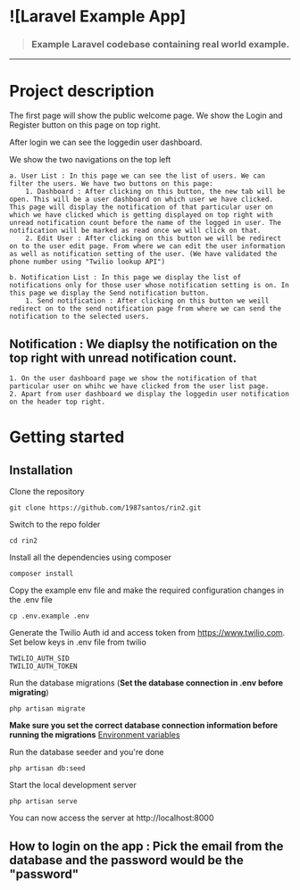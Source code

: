 # ![Laravel Example App]

> ### Example Laravel codebase containing real world example.
----------
# Project description
The first page will show the public welcome page. We show the Login and Register button on this page on top right.

After login we can see the loggedin user dashboard.

We show the two navigations on the top left 
    
	a. User List : In this page we can see the list of users. We can filter the users. We have two buttons on this page:
	 	1. Dashboard : After clicking on this button, the new tab will be open. This will be a user dashboard on which user we have clicked. This page will display the notification of that particular user on which we have clicked which is getting displayed on top right with unread notification count before the name of the logged in user. The notification will be marked as read once we will click on that.
		2. Edit User : After clicking on this button we will be redirect on to the user edit page. From where we can edit the user information as well as notification setting of the user. (We have validated the phone number using "Twilio lookup API")
	
	b. Notification List : In this page we display the list of notifications only for those user whose notification setting is on. In this page we display the Send notification button.
		1. Send notification : After clicking on this button we weill redirect on to the send notification page from where we can send the notification to the selected users.
		
## Notification : We diaplsy the notification on the top right with unread notification count.
	1. On the user dashboard page we show the notification of that particular user on whihc we have clicked from the user list page.
	2. Apart from user dashboard we display the loggedin user notification on the header top right.

# Getting started

## Installation

Clone the repository

    git clone https://github.com/1987santos/rin2.git

Switch to the repo folder

    cd rin2

Install all the dependencies using composer

    composer install

Copy the example env file and make the required configuration changes in the .env file

    cp .env.example .env
    
Generate the Twilio Auth id and access token from https://www.twilio.com. Set below keys in .env file from twilio

    TWILIO_AUTH_SID
    TWILIO_AUTH_TOKEN

Run the database migrations (**Set the database connection in .env before migrating**)

    php artisan migrate
	
**Make sure you set the correct database connection information before running the migrations** [Environment variables](#environment-variables)	

Run the database seeder and you're done

    php artisan db:seed

Start the local development server

    php artisan serve

You can now access the server at http://localhost:8000

## How to login on the app : Pick the email from the database and the password would be the "password"    


